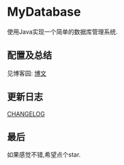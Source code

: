 # MyDatabase
使用Java实现一个简单的数据库管理系统.<br/>

## 配置及总结

见博客园:  [博文](<https://www.cnblogs.com/machi12/p/12202100.html>)<br/>

## 更新日志

[CHANGELOG](CHANGELOG.md)<br/>

## 最后

如果感觉不错,希望点个star.

